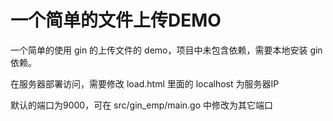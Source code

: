 # 一个简单的文件上传DEMO

一个简单的使用 gin 的上传文件的 demo，项目中未包含依赖，需要本地安装 gin 依赖。

在服务器部署访问，需要修改 load.html 里面的 localhost 为服务器IP

默认的端口为9000，可在 src/gin_emp/main.go 中修改为其它端口

